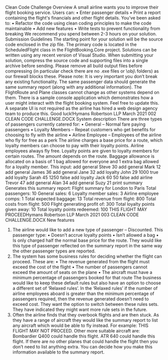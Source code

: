 Clean Code Challenge
Overview
A small airline wants you to improve their flight booking service.
Users can:
• Enter passenger details
• Print a report containing the flight's financials and other flight details.
You’ve been asked to:
• Refactor the code using clean coding principles to make the code maintainable
• Add new features
• Write tests to prevent functionality from breaking
We recommend you spend between 2-3 hours on your solution.
Submission Guidelines
The starting point for your solution will be the source code enclosed in the zip file. The primary code is located in 
the ScheduledFlight class in the FlightBooking.Core project.
Solutions can be written using any recent version of Visual Studio.
When submitting your solution, compress the source code and supporting files into a single archive before 
sending. Please remove all build output files before compressing (in particular check there are no .exe files or 
\obj\ folders) as our firewall blocks these.
Please note:
It is very important you don’t break any existing functionality. The same passenger data should generate the 
same summary report (along with any additional information).
The FlightRoute and Plane classes cannot change as other systems depend on them.
There is a sample console application which demonstrates how a user might interact with the flight booking 
system. Feel free to update this. A separate UI is not required as the airline has hired a web design agency team 
to produce this.
Good luck!Hymans Robertson LLP
March 2021 002
CLEAN CODE CHALLENGE.DOCX
System description
There are three types of passengers currently catered for:
• General – Normal fare paying passengers
• Loyalty Members – Repeat customers who get benefits for choosing to fly with the airline
• Airline Employee – Employees of the airline who fly for free as a perk
The airline charges a base price for a route, which loyalty members can choose to pay with their loyalty points. 
Airline employees always fly free.
Loyalty points are given to loyalty members for certain routes. The amount depends on the route. Baggage 
allowance is allocated on a basis of 1 bag allowed for everyone and 1 extra bag allowed for a loyalty member.
This input:
add general Steve 30
add general Mark 12
add general James 36
add general Jane 32
add loyalty John 29 1000 true
add loyalty Sarah 45 1250 false
add loyalty Jack 60 50 false
add airline Trevor 47
add general Alan 34
add general Suzy 21
print summary
Generates this summary report:
Flight summary for London to Paris
Total passengers: 10
General sales: 6
Loyalty member sales: 3
Airline employee comps: 1
Total expected baggage: 13
Total revenue from flight: 800
Total costs from flight: 500
Flight generating profit of: 300
Total loyalty points given away: 10
Total loyalty points redeemed: 100
THIS FLIGHT MAY PROCEEDHymans Robertson LLP
March 2021 003
CLEAN CODE CHALLENGE.DOCX
New features
1. The airline would like to add a new type of passenger – Discounted.
This passenger type:
• Doesn’t accrue loyalty points
• Isn’t allowed a bag
• Is only charged half the normal base price for the route.
They would like this type of passenger reflected on the summary report in the same way the other passenger 
types are reported.
2. The system has some business rules for deciding whether the flight can proceed.
These are:
• The revenue generated from the flight must exceed the cost of the flight
• The number of passengers cannot exceed the amount of seats on the plane
• The aircraft must have a minimum percentage of passengers booked for that route
The business would like to keep these default rules but also have an option to choose a different set of ‘Relaxed 
rules’.
In the ‘Relaxed rules’ if the number of airline employees aboard is greater than the minimum percentage of 
passengers required, then the revenue generated doesn’t need to exceed cost. They want the option to switch 
between these rules sets. They have indicated they might want more rule sets in the future.
3. Often the airline finds that they overbook flights and are then stuck. As they have a range of aircraft 
they would like the summary report to list any aircraft which would be able to fly instead.
For example:
THIS FLIGHT MAY NOT PROCEED.
Other more suitable aircraft are:
Bombardier Q400 could handle this flight.
ATR 640 could handle this flight.
If there are no other planes that could handle the flight then you don’t need to list anything extra. You can decide 
how you make this information available to the summary report.
